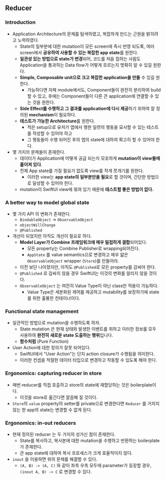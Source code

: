 ## Reducer

### Introduction

- Application Architecture의 문제를 탐색하였고, 복잡하게 만드는 근원을 밝히려고 노력하였다.
    - State의 일부분에 대한 mutation이 모든 screen에 즉시 반영 되도록, 여러 screen에서 **공유하여 사용할 수 있는 복잡한 app state**를 원한다.
    - **일관성 있는 방법으로 state가 변경**되어, 코드를 처음 접하는 사람도 Application을 통과하는 Data flow가 어떻게 흐르는지 명확히 알 수 있길 원한다.
    - **Simple, Composable unit으로 크고 복잡한 application을 만들** 수 있길 원한다.
        - 가능하다면 자체 module에서도, Component들이 완전히 분리하여 build할 수 있고, 후에는 Component들이 다른 큰 application에 연결할 수 있는 것을 원한다.
    - **Side Effect를 수행하고 그 결과를 application에 다시 제공**하기 위하여 잘 정의된 **mechanism**이 필요하다.
    - **테스트가 가능한 Architecture**를 원한다.
        - 적은 setup으로 유저가 앱에서 행한 일련의 행동을 묘사할 수 있는 테스트를 작성할 수 있어야 하고
        - 그 행동들이 수행 되어진 후의 앱의 state에 대하여 확고히 할 수 있어야 한다.
- 몇 가지의 문제들이 존재한다.
    - 데이터가 Application에 어떻게 공급 되는지 모호하게 **mutation이 view들에 흩어져 있다**.
    - 전체 App state를 가질 필요가 없도록 view를 작게 쪼개기를 원한다.
        - 이러한 view는 **app state의 일부분만을 필요**로 할 것이며, 간단한 방법으로 달성할 수 있어야 한다.
    - mutation이 SwiftUI view에 묶여 있기 때문에 **테스트할 좋은 방법이 없다.**

### A better way to model global state

- 몇 가지 API 의 변화가 존재한다.
    - `BindableObject` → `ObservableObject`
    - `objectWillChange`
    - `@Published`
- 개선이 되었지만 아직도 개선이 필요로 하다.
    - **Model Layer가 Combine 프레임워크에 매우 밀접하게 결합**되어있다.
        - 모든 property는 Combine Publisher로 wrapping되어진다.
        - `AppState` 를 value semantics으로 변경하고 매우 얇은 `ObservableObject` wrapper (`Store`)를 만들어라.
    - 이전 보단 나아졌지만, 아직도 `@Published`로 모든 property를 감싸야 한다.
    - `@Published` 로 감싸지 않을 경우 SwiftUI는 이것의 변화를 알리지 않을 것이다.
    - `ObservableObject` 는 여전히 Value Type이 아닌 class만 적용이 가능하다.
        - Value Type은 세분화된 제어를 제공하고  mutability를 보장하기에 state를 위한 훌륭한 컨테이너이다.

### Functional state management

- 일관적인 방법으로 mutation을 수행하도록 하자.
    - State mutation 은 현재 상태와 발생한 이벤트를 취하고 이러한 정보를 모두 사용하여 **완전히 새로운 state 도출하는 행위**입니다.
    - **함수처럼** (Pure Function)
- User Action에 대한 정의가 잘못 되어있다.
    - SwiftUI에서 "User Action"는 단지 action closure가 수행됨을 의미한다.
    - 이러한 컨셉을 적절한 데이터 타입으로 변경하고 작동할 수 있도록 해야 한다.

### Ergonomics: capturing reducer in store

- 매번 reducer를 직접 호출하고 store의 state에 재할당하는 것은  boilerplate이다.
    - 이것을 store로 옮긴다면 깔끔해 질 것이다.
- `Store`의 `value` property의 setter를 private으로 변경한다면 `Reducer` 를 거치지 않는 한 app의 state는 변경할 수 없게 된다.

### Ergonomics: in-out reducers

- 현재 정의된 reducer 는 두 가지의 성가신 점이 존재한다.
    - State를 복사하고, 복사본에 대한 mutation을 수행하고 반환하는 boilerplate가 존재한다.
    - 큰 app state에 대하여 복사 프로세스가 크게 효율적이지 않다.
- `inout` 을 이용하면 위의 문제를 해결할 수 있다.
    - `(A, B) -> (A, C)` 와 같이 좌측 우측 모두에 parameter가 등장할 경우, `(inout A, B) -> C`  로 변경할 수 있다.